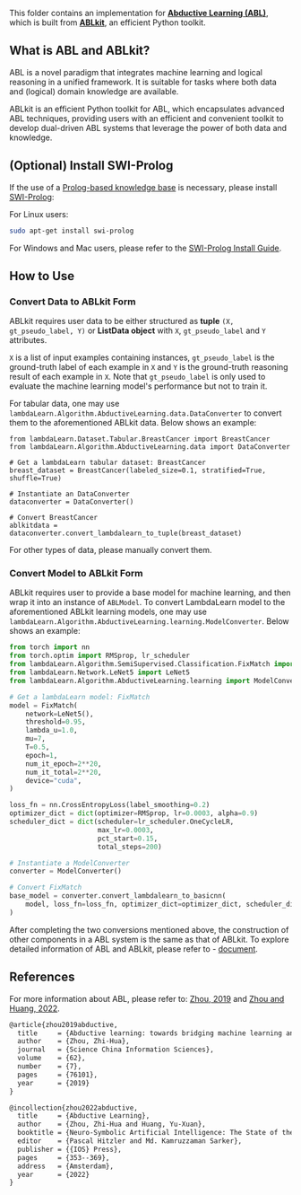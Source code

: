This folder contains an implementation for [**Abductive Learning (ABL)**](https://www.lamda.nju.edu.cn/publication/chap_ABL.pdf), which is built from [**ABLkit**](https://github.com/AbductiveLearning/ABLkit/tree/Dev), an efficient Python toolkit.

## What is ABL and ABLkit?

ABL is a novel paradigm that integrates machine learning and 
logical reasoning in a unified framework. It is suitable for tasks
where both data and (logical) domain knowledge are available. 

ABLkit is an efficient Python toolkit for ABL, which encapsulates advanced ABL techniques, providing users with an efficient and convenient toolkit to develop dual-driven ABL systems that leverage the power of both data and knowledge.

## (Optional) Install SWI-Prolog

If the use of a [Prolog-based knowledge base](https://ablkit.readthedocs.io/en/latest/Intro/Reasoning.html#prolog) is necessary, please install [SWI-Prolog](https://www.swi-prolog.org/):

For Linux users:

```bash
sudo apt-get install swi-prolog
```

For Windows and Mac users, please refer to the [SWI-Prolog Install Guide](https://github.com/yuce/pyswip/blob/master/INSTALL.md).

## How to Use

### Convert Data to ABLkit Form

ABLkit requires user data to be either structured as **tuple** `(X, gt_pseudo_label, Y)` or **ListData object** with `X`, `gt_pseudo_label` and `Y` attributes. 

`X` is a list of input examples containing instances, `gt_pseudo_label` is the ground-truth label of each example in `X` and `Y` is the ground-truth reasoning result of each example in `X`. Note that `gt_pseudo_label` is only used to evaluate the machine learning model's performance but not to train it. 

For tabular data, one may use `lambdaLearn.Algorithm.AbductiveLearning.data.DataConverter` 
to convert them to the aforementioned ABLkit data. Below shows an example:

```
from lambdaLearn.Dataset.Tabular.BreastCancer import BreastCancer
from lambdaLearn.Algorithm.AbductiveLearning.data import DataConverter

# Get a lambdaLearn tabular dataset: BreastCancer
breast_dataset = BreastCancer(labeled_size=0.1, stratified=True, shuffle=True)

# Instantiate an DataConverter
dataconverter = DataConverter()

# Convert BreastCancer
ablkitdata = dataconverter.convert_lambdalearn_to_tuple(breast_dataset)
```

For other types of data, please manually convert them.

### Convert Model to ABLkit Form

ABLkit requires user to provide a base model for machine learning, and then wrap it into an instance of `ABLModel`. To convert LambdaLearn model to the aforementioned ABLkit learning models, one may use `lambdaLearn.Algorithm.AbductiveLearning.learning.ModelConverter`. Below shows an example:

```python
from torch import nn
from torch.optim import RMSprop, lr_scheduler
from lambdaLearn.Algorithm.SemiSupervised.Classification.FixMatch import FixMatch
from lambdaLearn.Network.LeNet5 import LeNet5
from lambdaLearn.Algorithm.AbductiveLearning.learning import ModelConverter

# Get a lambdaLearn model: FixMatch
model = FixMatch(
    network=LeNet5(),
    threshold=0.95,
    lambda_u=1.0,
    mu=7,
    T=0.5,
    epoch=1,
    num_it_epoch=2**20,
    num_it_total=2**20,
    device="cuda",
)

loss_fn = nn.CrossEntropyLoss(label_smoothing=0.2)
optimizer_dict = dict(optimizer=RMSprop, lr=0.0003, alpha=0.9)
scheduler_dict = dict(scheduler=lr_scheduler.OneCycleLR, 
                      max_lr=0.0003, 
                      pct_start=0.15, 
                      total_steps=200)

# Instantiate a ModelConverter
converter = ModelConverter()

# Convert FixMatch
base_model = converter.convert_lambdalearn_to_basicnn(
    model, loss_fn=loss_fn, optimizer_dict=optimizer_dict, scheduler_dict=scheduler_dict
)
``` 

After completing the two conversions mentioned above, the construction of other components in a ABL system is the same as that of ABLkit. To explore detailed information of ABL and ABLkit, please refer to - [document](https://ablkit.readthedocs.io/en/latest/index.html).

## References

For more information about ABL, please refer to: [Zhou, 2019](http://scis.scichina.com/en/2019/076101.pdf) and [Zhou and Huang, 2022](https://www.lamda.nju.edu.cn/publication/chap_ABL.pdf).

```latex
@article{zhou2019abductive,
  title     = {Abductive learning: towards bridging machine learning and logical reasoning},
  author    = {Zhou, Zhi-Hua},
  journal   = {Science China Information Sciences},
  volume    = {62},
  number    = {7},
  pages     = {76101},
  year      = {2019}
}

@incollection{zhou2022abductive,
  title     = {Abductive Learning},
  author    = {Zhou, Zhi-Hua and Huang, Yu-Xuan},
  booktitle = {Neuro-Symbolic Artificial Intelligence: The State of the Art},
  editor    = {Pascal Hitzler and Md. Kamruzzaman Sarker},
  publisher = {{IOS} Press},
  pages     = {353--369},
  address   = {Amsterdam},
  year      = {2022}
}
```